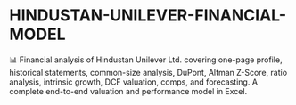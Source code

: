 # HINDUSTAN-UNILEVER-FINANCIAL-MODEL
📊 Financial analysis of Hindustan Unilever Ltd. covering one-page profile, historical statements, common-size analysis, DuPont, Altman Z-Score, ratio analysis, intrinsic growth, DCF valuation, comps, and forecasting. A complete end-to-end valuation and performance model in Excel.
